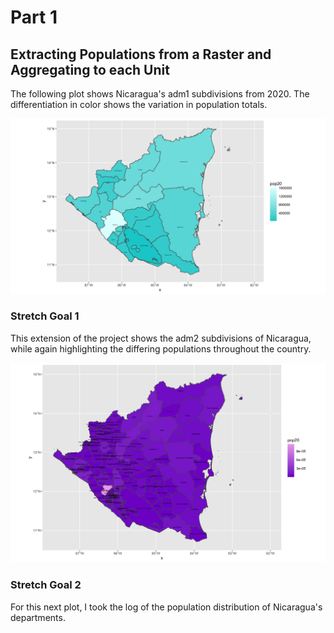 # Part 1
## Extracting Populations from a Raster and Aggregating to each Unit

The following plot shows Nicaragua's adm1 subdivisions from 2020. The differentiation in color shows the variation in population totals. 

![](nic_pop20.png)

### Stretch Goal 1

This extension of the project shows the adm2 subdivisions of Nicaragua, while again highlighting the differing populations throughout the country.

![](nic_pop20_adm2.png)

### Stretch Goal 2

For this next plot, I took the log of the population distribution of Nicaragua's departments.
